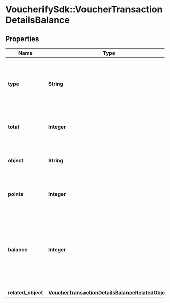 # VoucherifySdk::VoucherTransactionDetailsBalance

## Properties

| Name | Type | Description | Notes |
| ---- | ---- | ----------- | ----- |
| **type** | **String** | The type of voucher whose balance is being adjusted due to the transaction. | [default to &#39;loyalty_card&#39;] |
| **total** | **Integer** | The available points prior to the transaction. |  |
| **object** | **String** | The type of object represented by the JSON. | [default to &#39;balance&#39;] |
| **points** | **Integer** | The amount of points being used up in the transaction. |  |
| **balance** | **Integer** | The points balance on the loyalty card after the points in the transaction are subtracted from the loyalty card. |  |
| **related_object** | [**VoucherTransactionDetailsBalanceRelatedObject**](VoucherTransactionDetailsBalanceRelatedObject.md) |  |  |

